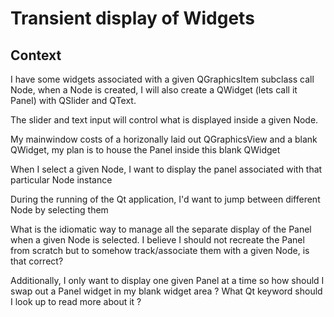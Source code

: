 # Transient display of Widgets

## Context
I have some widgets associated with a given QGraphicsItem subclass call Node,
when a Node is created, I will also create a QWidget (lets call it Panel)
with QSlider and QText.

The slider and text input will control what is displayed inside a given Node.

My mainwindow costs of a horizonally laid out QGraphicsView and a blank
QWidget, my plan is to house the Panel inside this blank QWidget

When I select a given Node, I want to display the panel associated with that
particular Node instance

During the running of the Qt application, I'd want to jump between different
Node by selecting them

What is the idiomatic way to manage all the separate display of the Panel
when a given Node is selected. I believe I should not recreate the Panel from
scratch but to somehow track/associate them with a given Node, is that correct?

Additionally, I only want to display one given Panel at a time so how should
I swap out a Panel widget in my blank widget area ? What Qt keyword should
I look up to read more about it ?
